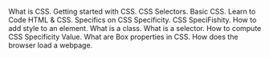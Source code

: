 
What is CSS.
Getting started with CSS.
CSS Selectors.
Basic CSS.
Learn to Code HTML & CSS.
Specifics on CSS Specificity.
CSS SpeciFishity.
How to add style to an element.
What is a class.
What is a selector.
How to compute CSS Specificity Value.
What are Box properties in CSS.
How does the browser load a webpage.
